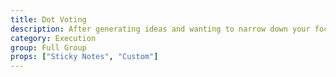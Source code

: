 ```yaml
---
title: Dot Voting
description: After generating ideas and wanting to narrow down your focus, write the possible plans down on individual stickies and put them on surface. Have the group “dot vote” by placing their dots (circle stickers, with markers, etc.) on the idea they support. You can vary the number of votes, how people can allocate their votes, and more based on your goals.
category: Execution
group: Full Group
props: ["Sticky Notes", "Custom"]
---
```

